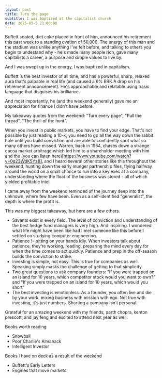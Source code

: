 ```yaml
---
layout: post
title: Turn the page
subtitle: I was baptized at the capitalist church
date: 2025-05-5 21:00:00
---
```


Buffett seated, diet coke placed in front of him, announced his retirement this past week to a standing ovation of 50,000. The energy of this man and the stadium was unlike anything I've felt before, and talking to others you begin to undestand why - he's made many people rich, gave many capitalists a career, a purpose and simple values to live by. 

And I was swept up in the energy, I was baptized in capitalism.

Buffett is the best investor of all time, and has a powerful, sharp, relaxed aura that's palpable in real life (and caused a 6% BRK.A drop on his retirement announcement). He's approachable and relatable using basic language that disguises his brilliance. 

And most importantly, he (and the weekend generally) gave me an appreciation for finance I didn't have before.

My takeaway quotes from the weekend: "Turn every page", "Pull the thread", "The thrill of the hunt". 

When you invest in public markets, you have to find your edge. That's not possible by just reading a 10-k, you need to go all the way down the rabbit hole until you build conviction and are able to confidently spot what so many others have missed. Warren, back in 1954, chases down a strange cacoa market arbitrage which led him to a shareholder meeting with him and the (you can listen here)[https://www.youtube.com/watch?v=0q23WdK5Yz8], and I heard several other stories like this throughout the weekend, hunting down the early munger partnership files, flying halfway around the world on a small chance to run into a key exec at a company, understanding where the float of the business was stored - all of which yielded profitable intel. 

I came away from the weekend reminded of the journey deep into the unknown, where few have been. Even as a self-identified "generalist", the depth is where the profit is. 

This was my biggest takeaway, but here are a few others.
- Savants exist in every field. The level of conviction and understanding of the best hedge fund managers is very high. And inspiring. I wondered what life might have been like had I met someone like this before I settled on studying computer engineering. 
- Patience != sitting on your hands idly. When investors talk about patience, they're working, reading, preparing the mind every day for when the time comes to act quickly. Patience and prep in the off-season builds the conviction to strike.
- Investing is simple, not easy. This is true for companies as well. Speaking simply masks the challenge of getting to that simplicity. 
- Two great questions to ask company founders: "If you were trapped on an island for 10 years, which competitor stock would you want to own?" and "If you were trapped on an island for 10 years, which would you short"
- The best investing is emotionless. As a founder, you often live and die by your work, mixing business with mission with ego. Not true with investing, it's just numbers. Shorting a company isn't personal. 

Grateful for an amazing weekend with my friends, parth chopra, kenton prescott, and jay feng and excited to attend next year as well. 

Books worth reading
- Snowball
- Poor Charlie's Almanack
- Intelligent Investor

Books I have on deck as a result of the weekend
- Buffett's Early Letters
- Engines that move markets